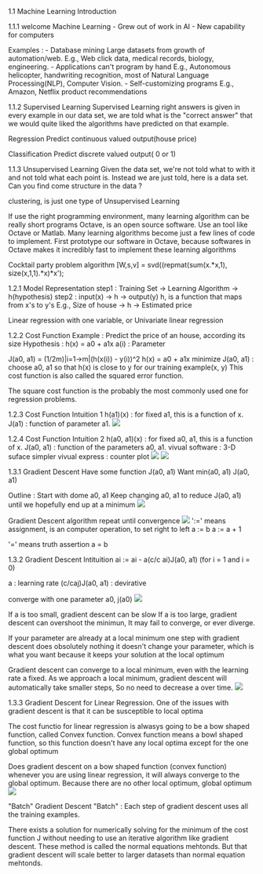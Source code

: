 1.1 Machine Learning Introduction

1.1.1 welcome
Machine Learning
    -   Grew out of work in AI
    -   New capability for computers

Examples : 
    - Database mining 
        Large datasets from growth of automation/web.
        E.g., Web click data, medical records, biology, engineering.
    - Applications can't program by hand
        E.g., Autonomous helicopter, handwriting recognition, most of Natural Language Processing(NLP), Computer Vision.
    - Self-customizing programs
        E.g., Amazon, Netflix product recommendations

1.1.2 Supervised Learning
Supervised Learning
    right answers is given
    in every example in our data set, we are told what is the "correct answer" that we would quite liked the algorithms have predicted on that example.

Regression 
    Predict continuous valued output(house price)

Classification
    Predict discrete valued output( 0 or 1)

1.1.3 Unsupervised Learning
Given the data set, we're not told what to with it and not told what each point is. Instead we are just told, here is a data set. Can you find come structure in the data ?

clustering, is just one type of Unsupervised Learning

If use the right programming environment, many learning algorithm can be really short programs
Octave, is an open source software. Use an tool like Octave or Matlab. Many learning algorithms become just a few lines of code to implement.
First prototype our software in Octave, because softwares in Octave makes it incredibly fast to implement these learning algorithms

Cocktail party problem algorithm
[W,s,v] = svd((repmat(sum(x.*x,1), size(x,1,1).*x)*x');


1.2.1 Model Representation
step1 : Training Set -> Learning Algorithm -> h(hypothesis)
step2 : input(x) -> h -> output(y)
h, is a function that maps from x's to y's
E.g., Size of house -> h -> Estimated price

Linear regression with one variable, or Univariate linear regression

1.2.2 Cost Function
Example : Predict the price of an house, according its size
Hypothesis : h(x) = a0 + a1x
a(i) : Parameter

J(a0, a1) = (1/2m)|i=1->m|(h(x(i)) - y(i))^2
h(x) = a0 + a1x
minimize J(a0, a1) : choose a0, a1 so that h(x) is close to y for our training example(x, y)
This cost function is also called the squared error function.

The square cost function is the probably the most commonly used one for regression problems.

1.2.3 Cost Function Intuition 1
h(a1)(x) : for fixed a1, this is a function of x.
J(a1) : function of parameter a1.
![](images/1.2.3_univariable_cost_function.jpg?raw=true)

1.2.4 Cost Function Intuition 2
h(a0, a1)(x) : for fixed a0, a1, this is a function of x.
J(a0, a1) : function of the parameters a0, a1. 
vivual software : 3-D suface 
simpler vivual express : counter plot
![](images/1.2.4_1.png?raw=true)
![](images/1.2.4_2.png?raw=true)

1.3.1 Gradient Descent
Have some function J(a0, a1)
Want  min(a0, a1) J(a0, a1)

Outline : 
    Start with dome a0, a1
    Keep changing a0, a1 to reduce J(a0, a1) until we hopefully end up at a minimum
![](images/1.3.1_1Gradient_Descent.png?raw=true)


Gradient Descent algorithm 
repeat until convergence
![](images/1.3.1_2math.png?raw=true)
':=' means assignment, is an computer operation, to set right to left
a := b
a := a + 1 

'=' means truth assertion
a = b

1.3.2 Gradient Descent Intituition
ai := ai - a(c/c ai)J(a0, a1) (for i = 1 and i = 0)

a : learning rate
(c/caj)J(a0, a1) : devirative

converge with one parameter a0, j(a0)
![](images/1.3.2_converge.png?raw=true)

If a is too small, gradient descent can be slow
If a is too large, gradient descent can overshoot the minimun, It may fail to converge, or ever diverge.

If your parameter are already at a local minimum one step with gradient descent does obsolutely nothing it doesn't change your parameter, which is what you want because it keeps your solution at the local optimum

Gradient descent can converge to a local minimum, even with the learning rate a fixed. As we approach a local minimum, gradient descent will automatically take smaller steps, So no need to decrease a over time.
![](images/1.3.2_3_auto_smaller_setps.png?raw=true)


1.3.3 Gradient Descent for Linear Regression.
One of the issues with gradient descent is that it can be susceptible to local optima

The cost functio for linear regression is alwasys going to be a bow shaped function, called Convex function.
Convex function means a bowl shaped function, so this function doesn't have any local optima except for the one global optimum


Does gradient descent on a bow shaped function (convex function) whenever you are using linear regression, it will always converge to the global optimum. Because there are no other local optimum, global optimum
![](images/1.3.3_Gradient_descent_on_square_error_cost_function.png?raw=true)

"Batch" Gradient Descent
"Batch" : Each step of gradient descent uses all the training examples.

There exists a solution for numerically solving for the minimum of the cost function J without needing to use an iterative algorithm like gradient descent. These method is called the normal equations mehtonds.
But that gradient descent will scale better to larger datasets than normal equation mehtonds.




